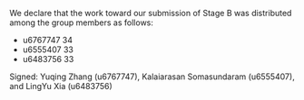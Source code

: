 We declare that the work toward our submission of Stage B was distributed among the group members as follows:

* u6767747 34
* u6555407 33
* u6483756 33

Signed: Yuqing Zhang (u6767747), Kalaiarasan Somasundaram (u6555407), and LingYu Xia (u6483756)
